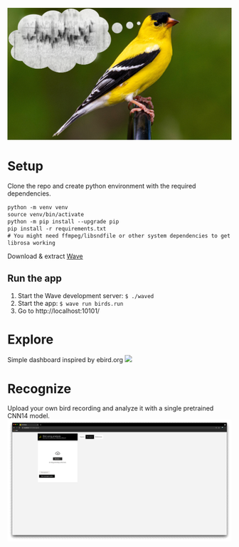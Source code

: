 ![](static/icon.png)

# Setup
Clone the repo and create python environment with the required dependencies.
```
python -m venv venv
source venv/bin/activate
python -m pip install --upgrade pip
pip install -r requirements.txt
# You might need ffmpeg/libsndfile or other system dependencies to get librosa working
```
Download & extract [Wave](https://github.com/h2oai/wave/releases/tag/v0.16.0)


## Run the app
1. Start the Wave development server: `$ ./waved`
2. Start the app: `$ wave run birds.run`
3. Go to http://localhost:10101/

# Explore
Simple dashboard inspired by ebird.org
![](data/explore2.gif)

# Recognize
Upload your own bird recording and analyze it with a single pretrained CNN14 model.
![](data/recognize1.gif)
